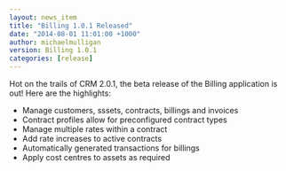 ```yaml
---
layout: news_item
title: "Billing 1.0.1 Released"
date: "2014-08-01 11:01:00 +1000"
author: michaelmulligan
version: Billing 1.0.1
categories: [release]
---
```


Hot on the trails of CRM 2.0.1, the beta release of the Billing application is out! Here are the highlights:

* Manage customers, sssets, contracts, billings and invoices  
* Contract profiles allow for preconfigured contract types  
* Manage multiple rates within a contract  
* Add rate increases to active contracts  
* Automatically generated transactions for billings  
* Apply cost centres to assets as required

